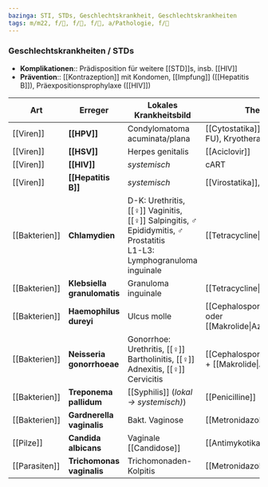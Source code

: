 ```yaml
---
bazinga: STI, STDs, Geschlechtskrankheit, Geschlechtskrankheiten
tags: m/m22, f/🦠, f/🦩, f/🍆, a/Pathologie, f/🧴
---
```

### Geschlechtskrankheiten / STDs

- **Komplikationen**:: Prädisposition für weitere [[STD]]s, insb. [[HIV]]
- **Prävention**:: [[Kontrazeption]] mit Kondomen, [[Impfung]] ([[Hepatitis B]]), Präexpositionsprophylaxe ([[HIV]])

| Art           | Erreger                     | Lokales Krankheitsbild                                                                                         | Therapie                                                        |     |
| ------------- | --------------------------- | -------------------------------------------------------------------------------------------------------------- | --------------------------------------------------------------- | --- |
| [[Viren]]     | **[[HPV]]**                 | Condylomatoma acuminata/plana                                                                                  | [[Cytostatika]] lokal (z.B. 5-FU), Kryotherapie, ggf. OP        |     |
| [[Viren]]     | **[[HSV]]**                 | Herpes genitalis                                                                                               | [[Aciclovir]]                                                   |     |
| [[Viren]]     | **[[HIV]]**                 | *systemisch*                                                                                                              | cART                                                            |     |
| [[Viren]]     | **[[Hepatitis B]]**         | *systemisch*                                                                                                              | [[Virostatika]], [[IFN]]                                        |     |
| [[Bakterien]] | **Chlamydien**              | D-K: Urethritis, [[♀]] Vaginitis, [[♀]] Salpingitis, ♂ Epididymitis, ♂ Prostatitis<br>L1-L3: Lymphogranuloma inguinale | [[Tetracycline\|Doxycyclin]]                                    |     |
| [[Bakterien]] | **Klebsiella granulomatis** | Granuloma inguinale                                                                                            | [[Tetracycline\|Doxycyclin]]                                    |     |
| [[Bakterien]] | **Haemophilus dureyi**      | Ulcus molle                                                                                                    | [[Cephalosporine\|Ceftriaxon]] oder [[Makrolide\|Azithromycin]] |     |
| [[Bakterien]] | **Neisseria gonorrhoeae**   | Gonorrhoe: Urethritis, [[♀]] Bartholinitis, [[♀]] Adnexitis, [[♀]] Cervicitis                                              | [[Cephalosporine\|Ceftriaxon]] + [[Makrolide\|Azithromycin]]    |     |
| [[Bakterien]] | **Treponema pallidum**      | [[Syphilis]] (*lokal → systemisch)*)                                                                        | [[Penicilline]]                                                 |     |
| [[Bakterien]] | **Gardnerella vaginalis**   | Bakt. Vaginose                                                                                                 | [[Metronidazol]]                                                |     |
| [[Pilze]]     | **Candida albicans**        | Vaginale [[Candidose]]                                                                                         | [[Antimykotika]] lokal                                          |     |
| [[Parasiten]] | **Trichomonas vaginalis**   | Trichomonaden-Kolpitis                                                                                         | [[Metronidazol]]                                                                |     |
